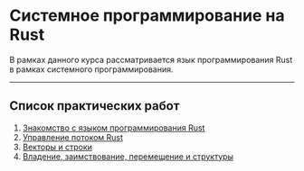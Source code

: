 # Системное программирование на Rust

В рамках данного курса рассматривается язык программирования Rust в рамках системного программирования.

---

## Список практических работ

1. [Знакомство с языком программирования Rust](/system-programming/practice-1)
1. [Управление потоком Rust](/system-programming/practice-2)
1. [Векторы и строки](/system-programming/practice-3)
1. [Владение, заимствование, перемещение и структуры](/system-programming/practice-4)
